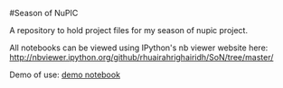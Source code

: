 #Season of NuPIC

A repository to hold project files for my season of nupic project.

All notebooks can be viewed using IPython's nb viewer website here: http://nbviewer.ipython.org/github/rhuairahrighairidh/SoN/tree/master/

Demo of use: [demo notebook](http://nbviewer.ipython.org/github/rhuairahrighairidh/SoN/blob/master/documentation/demo.ipynb)
